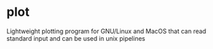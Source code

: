 # plot
Lightweight plotting program for GNU/Linux and MacOS that can read standard input and can be used in unix pipelines
